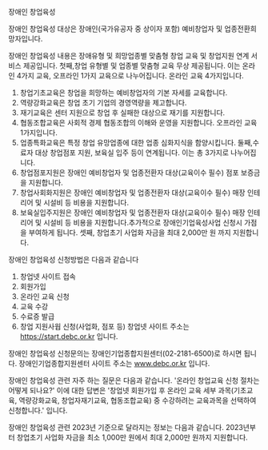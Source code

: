 장애인 창업육성


장애인 창업육성 대상은  장애인(국가유공자 중 상이자 포함) 예비창업자 및 업종전환희망자입니다.


장애인 창업육성 내용은 장애유형 및 희망업종별 맞춤형 창업 교육 및 창업지원 연계 서비스 제공입니다.
첫째,창업 유형별 및 업종별 맞춤형 교육 무상 제공됩니다. 이는 온라인 4가지 교육, 오프라인 1가지 교육으로 나누어집니다.
온라인 교육 4가지입니다.
1. 창업기초교육은 창업을 희망하는 예비창업자의 기본 자세를 교육합니다.
2. 역량강화교육은 창업 초기 기업의 경영역량을 제고합니다.
3. 재기교육은 센터 지원으로 창업 후 실패한 대상으로 재기를 지원합니다.
4. 협동조합교육은 사회적 경제 협동조합의 이해와 운영을 지원합니다.
오프라인 교육 1가지입니다.
1. 업종특화교육은 특정 창업 유망업종에 대한 업종 심화지식을 함양시킵니다.
둘째,수료자 대상 창업점포 지원, 보육실 입주 등이 연계됩니다. 이는 총 3가지로 나누어집니다.
1. 창업점포지원은 장애인 예비창업자 및 업종전환자 대상(교육이수 필수) 점포 보증금을 지원합니다.
2. 창업사회화지원은 장애인 예비창업자 및 업종전환자 대상(교육이수 필수) 매장 인테리어 및 시설비 등 비용을 지원합니다.
3. 보육실입주지원은 장애인 예비창업자 및 업종전환자 대상(교육이수 필수) 매장 인테리어 및 시설비 등 비용을 지원합니다.추가적으로 장애인기업육성사업 신청시 가점을 부여하게 됩니다.
셋째, 창업초기 사업화 자금을 최대 2,000만 원 까지 지원합니다.


장애인 창업육성 신청방법은 다음과 같습니다
1. 창업넷 사이트 접속
2. 회원가입
3. 온라인 교육 신청
4. 교육 수강
5. 수료증 발급
6. 창업 지원사웝 신청(사업화, 점포 등)
창업넷 사이트 주소는 https://start.debc.or.kr 입니다.


장애인 창업육성 신청문의는 장애인기업종합지원센터(02-2181-6500)로 하시면 됩니다.
장애인기업종합지원센터 사이트 주소는 www.debc.or.kr 입니다.


장애인 창업육성 관련 자주 하는 질문은 다음과 같습니다.
'온라인 창업교육 신청 절차는 어떻게 되나요?' 이에 대한 답변은 '창업넷 회원가입 후 온라인 교육 세부 과목(기초교육, 역량강화교육, 창업자재기교육, 협동조합교육) 중 수강하려는 교육과목을 선택하여 신청합니다.' 입니다.


장애인 창업육성 관련 2023년 기준으로 달라지는 정보는 다음과 같습니다.
2023년부터 창업초기 사업화 자금을 최소 1,000만 원에서 최대 2,000만 원까지 지원합니다.